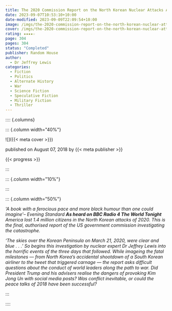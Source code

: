 ```yaml
---
title: The 2020 Commission Report on the North Korean Nuclear Attacks Against The United States
date: 2023-09-07T10:53:10+10:00
date-modified: 2023-09-09T22:09:54+10:00
image: /imgs/the-2020-commission-report-on-the-north-korean-nuclear-attacks-against-the-united-states.png
cover: /imgs/the-2020-commission-report-on-the-north-korean-nuclear-attacks-against-the-united-states
rating: ★★★★☆
page: 304
pages: 304
status: "Completed"
publisher: Random House
author:
  - Dr Jeffrey Lewis
categories:
  - Fiction
  - Politics
  - Alternate History
  - War
  - Science Fiction
  - Speculative Fiction
  - Military Fiction
  - Thriller
---
```


:::: {.columns}

::: {.column width="40%"}

![]({{< meta cover >}})

published on August 07, 2018 by {{< meta publisher >}}

{{< progress >}}

:::

::: {.column width="10%"}
<!-- empty column to create gap -->
:::

::: {.column width="50%"}

_'A book with a ferocious pace and more black humour than one could imagine'– Evening Standard **As heard on BBC Radio 4 The World Tonight** America lost 1.4 million citizens in the North Korean attacks of 2020. This is the final, authorised report of the US government commission investigating the catastrophe._

_‘The skies over the Korean Peninsula on March 21, 2020, were clear and blue . . .’ So begins this investigation by nuclear expert Dr Jeffrey Lewis into the horrific events of the three days that followed. While imageing the fatal milestones — from North Korea’s accidental shootdown of a South Korean airliner to the tweet that triggered carnage — the report asks difficult questions about the conduct of world leaders along the path to war. Did President Trump and his advisers realise the dangers of provoking Kim Jong Un with social media posts? Was conflict inevitable, or could the peace talks of 2018 have been successful?_

:::

::::
